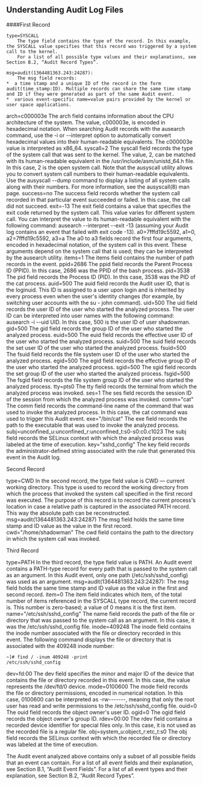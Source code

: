 ##  Understanding Audit Log Files  
####First Record
```  
type=SYSCALL
    The type field contains the type of the record. In this example, the SYSCALL value specifies that this record was triggered by a system call to the kernel.
    For a list of all possible type values and their explanations, see Section B.2, “Audit Record Types”. 
```  
```  
msg=audit(1364481363.243:24287):
    The msg field records:
*  a time stamp and a unique ID of the record in the form audit(time_stamp:ID). Multiple records can share the same time stamp and ID if they were generated as part of the same Audit event.
*  various event-specific name=value pairs provided by the kernel or user space applications. 
```  

arch=c000003e
    The arch field contains information about the CPU architecture of the system. The value, c000003e, is encoded in hexadecimal notation. When searching Audit records with the ausearch command, use the -i or --interpret option to automatically convert hexadecimal values into their human-readable equivalents. The c000003e value is interpreted as x86_64. 
syscall=2
    The syscall field records the type of the system call that was sent to the kernel. The value, 2, can be matched with its human-readable equivalent in the /usr/include/asm/unistd_64.h file. In this case, 2 is the open system call. Note that the ausyscall utility allows you to convert system call numbers to their human-readable equivalents. Use the ausyscall --dump command to display a listing of all system calls along with their numbers. For more information, see the ausyscall(8) man page. 
success=no
    The success field records whether the system call recorded in that particular event succeeded or failed. In this case, the call did not succeed. 
exit=-13
    The exit field contains a value that specifies the exit code returned by the system call. This value varies for different system call. You can interpret the value to its human-readable equivalent with the following command: ausearch --interpret --exit -13 (assuming your Audit log contains an event that failed with exit code -13). 
a0=7fffd19c5592, a1=0, a2=7fffd19c5592, a3=a
    The a0 to a3 fields record the first four arguments, encoded in hexadecimal notation, of the system call in this event. These arguments depend on the system call that is used; they can be interpreted by the ausearch utility. 
items=1
    The items field contains the number of path records in the event. 
ppid=2686
    The ppid field records the Parent Process ID (PPID). In this case, 2686 was the PPID of the bash process. 
pid=3538
    The pid field records the Process ID (PID). In this case, 3538 was the PID of the cat process. 
auid=500
    The auid field records the Audit user ID, that is the loginuid. This ID is assigned to a user upon login and is inherited by every process even when the user's identity changes (for example, by switching user accounts with the su - john command). 
uid=500
    The uid field records the user ID of the user who started the analyzed process. The user ID can be interpreted into user names with the following command: ausearch -i --uid UID. In this case, 500 is the user ID of user shadowman. 
gid=500
    The gid field records the group ID of the user who started the analyzed process. 
euid=500
    The euid field records the effective user ID of the user who started the analyzed process. 
suid=500
    The suid field records the set user ID of the user who started the analyzed process. 
fsuid=500
    The fsuid field records the file system user ID of the user who started the analyzed process. 
egid=500
    The egid field records the effective group ID of the user who started the analyzed process. 
sgid=500
    The sgid field records the set group ID of the user who started the analyzed process. 
fsgid=500
    The fsgid field records the file system group ID of the user who started the analyzed process. 
tty=pts0
    The tty field records the terminal from which the analyzed process was invoked. 
ses=1
    The ses field records the session ID of the session from which the analyzed process was invoked. 
comm="cat"
    The comm field records the command-line name of the command that was used to invoke the analyzed process. In this case, the cat command was used to trigger this Audit event. 
exe="/bin/cat"
    The exe field records the path to the executable that was used to invoke the analyzed process. 
subj=unconfined_u:unconfined_r:unconfined_t:s0-s0:c0.c1023
    The subj field records the SELinux context with which the analyzed process was labeled at the time of execution. 
key="sshd_config"
    The key field records the administrator-defined string associated with the rule that generated this event in the Audit log. 

Second Record

type=CWD
    In the second record, the type field value is CWD — current working directory. This type is used to record the working directory from which the process that invoked the system call specified in the first record was executed.
    The purpose of this record is to record the current process's location in case a relative path is captured in the associated PATH record. This way the absolute path can be reconstructed. 
msg=audit(1364481363.243:24287)
    The msg field holds the same time stamp and ID value as the value in the first record. 
cwd="/home/shadowman"
    The cwd field contains the path to the directory in which the system call was invoked. 

Third Record

type=PATH
    In the third record, the type field value is PATH. An Audit event contains a PATH-type record for every path that is passed to the system call as an argument. In this Audit event, only one path (/etc/ssh/sshd_config) was used as an argument. 
msg=audit(1364481363.243:24287):
    The msg field holds the same time stamp and ID value as the value in the first and second record. 
item=0
    The item field indicates which item, of the total number of items referenced in the SYSCALL type record, the current record is. This number is zero-based; a value of 0 means it is the first item. 
name="/etc/ssh/sshd_config"
    The name field records the path of the file or directory that was passed to the system call as an argument. In this case, it was the /etc/ssh/sshd_config file. 
inode=409248
    The inode field contains the inode number associated with the file or directory recorded in this event. The following command displays the file or directory that is associated with the 409248 inode number:

    ~]# find / -inum 409248 -print
    /etc/ssh/sshd_config

dev=fd:00
    The dev field specifies the minor and major ID of the device that contains the file or directory recorded in this event. In this case, the value represents the /dev/fd/0 device. 
mode=0100600
    The mode field records the file or directory permissions, encoded in numerical notation. In this case, 0100600 can be interpreted as -rw-------, meaning that only the root user has read and write permissions to the /etc/ssh/sshd_config file. 
ouid=0
    The ouid field records the object owner's user ID. 
ogid=0
    The ogid field records the object owner's group ID. 
rdev=00:00
    The rdev field contains a recorded device identifier for special files only. In this case, it is not used as the recorded file is a regular file. 
obj=system_u:object_r:etc_t:s0
    The obj field records the SELinux context with which the recorded file or directory was labeled at the time of execution. 

The Audit event analyzed above contains only a subset of all possible fields that an event can contain. For a list of all event fields and their explanation, see Section B.1, “Audit Event Fields”. For a list of all event types and their explanation, see Section B.2, “Audit Record Types”. 
